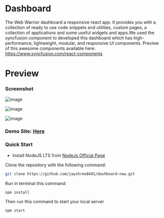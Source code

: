 # Dashboard
The Web Warrior dashboard a responsive react app. It provides you with a collection of ready to use code snippets and utilities, custom pages, a collection of applications and some useful widgets and apps.We used the syncfusion component to developed this dashboard which has high-performance, lightweight, modular, and responsive UI components. Preview of this awesome components available here: https://www.syncfusion.com/react-components




# Preview
### Screenshot

![image](https://github.com/jayshree8491/dashboard-new/assets/119621789/ae5fb025-ba6c-4484-8ac6-d1dff4f5c9e4)

![image](https://github.com/jayshree8491/dashboard-new/assets/119621789/622306ff-18a4-417b-b1d2-05fe649959ac)


![image](https://github.com/jayshree8491/dashboard-new/assets/119621789/106c2e9a-cf53-4804-82fd-c69287bb2f90)



### Demo Site: [Here](https://dashboard-new-nine.vercel.app/)



### Quick Start

- Install NodeJS LTS from
  [NodeJs Official Page](https://nodejs.org/en)
  

Clone the repository with the following command:

```bash
git clone https://github.com/jayshree8491/dashboard-new.git
```


Run in terminal this command:

```bash
npm install
```


Then run this command to start your local server

```bash
npm start
```
